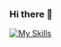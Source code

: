 ### Hi there 👋

[![My Skills](https://skillicons.dev/icons?i=js,html,css,wasm,react)](https://skillicons.dev)
